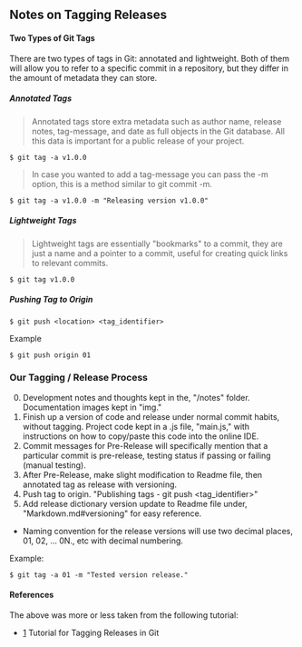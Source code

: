 ## Notes on Tagging Releases

#### Two Types of Git Tags

There are two types of tags in Git: annotated and lightweight. Both of them will allow you to refer to a specific commit in a repository, but they differ in the amount of metadata they can store.

##### Annotated Tags

> Annotated tags store extra metadata such as author name, release notes, tag-message, and date as full objects in the Git database. All this data is important for a public release of your project.

```
$ git tag -a v1.0.0
```

> In case you wanted to add a tag-message you can pass the -m option, this is a method similar to git commit -m.

```
$ git tag -a v1.0.0 -m "Releasing version v1.0.0"
```

##### Lightweight Tags

> Lightweight tags are essentially "bookmarks" to a commit, they are just a name and a pointer to a commit, useful for creating quick links to relevant commits.

```
$ git tag v1.0.0
```

##### Pushing Tag to Origin

```
$ git push <location> <tag_identifier>
```

Example

```
$ git push origin 01
```

### Our Tagging / Release Process

0. Development notes and thoughts kept in the, "/notes" folder. Documentation images kept in "img."
1. Finish up a version of code and release under normal commit habits, without tagging. Project code kept in a .js file, "main.js," with instructions on how to copy/paste this code into the online IDE.
2. Commit messages for Pre-Release will specifically mention that a particular commit is pre-release, testing status if passing or failing (manual testing).
3. After Pre-Release, make slight modification to Readme file, then annotated tag as release with versioning.
4. Push tag to origin. "Publishing tags - git push <location> <tag_identifier>"
4. Add release dictionary version update to Readme file under, "Markdown.md#versioning" for easy reference.

* Naming convention for the release versions will use two decimal places, 01, 02, ... 0N., etc with decimal numbering.

Example:

```
$ git tag -a 01 -m "Tested version release."
```


#### References

The above was more or less taken from the following tutorial:

* [1](https://dev.to/neshaz/a-tutorial-for-tagging-releases-in-git-147e) Tutorial for Tagging Releases in Git
